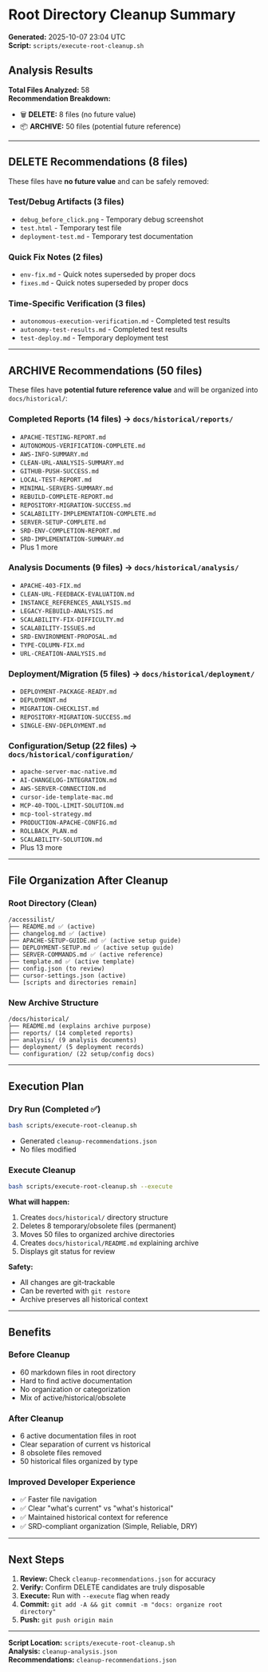 # Root Directory Cleanup Summary

**Generated:** 2025-10-07 23:04 UTC  
**Script:** `scripts/execute-root-cleanup.sh`

## Analysis Results

**Total Files Analyzed:** 58  
**Recommendation Breakdown:**
- 🗑️  **DELETE:** 8 files (no future value)
- 📦 **ARCHIVE:** 50 files (potential future reference)

---

## DELETE Recommendations (8 files)

These files have **no future value** and can be safely removed:

### Test/Debug Artifacts (3 files)
- `debug_before_click.png` - Temporary debug screenshot
- `test.html` - Temporary test file
- `deployment-test.md` - Temporary test documentation

### Quick Fix Notes (2 files)
- `env-fix.md` - Quick notes superseded by proper docs
- `fixes.md` - Quick notes superseded by proper docs

### Time-Specific Verification (3 files)
- `autonomous-execution-verification.md` - Completed test results
- `autonomy-test-results.md` - Completed test results
- `test-deploy.md` - Temporary deployment test

---

## ARCHIVE Recommendations (50 files)

These files have **potential future reference value** and will be organized into `docs/historical/`:

### Completed Reports (14 files) → `docs/historical/reports/`
- `APACHE-TESTING-REPORT.md`
- `AUTONOMOUS-VERIFICATION-COMPLETE.md`
- `AWS-INFO-SUMMARY.md`
- `CLEAN-URL-ANALYSIS-SUMMARY.md`
- `GITHUB-PUSH-SUCCESS.md`
- `LOCAL-TEST-REPORT.md`
- `MINIMAL-SERVERS-SUMMARY.md`
- `REBUILD-COMPLETE-REPORT.md`
- `REPOSITORY-MIGRATION-SUCCESS.md`
- `SCALABILITY-IMPLEMENTATION-COMPLETE.md`
- `SERVER-SETUP-COMPLETE.md`
- `SRD-ENV-COMPLETION-REPORT.md`
- `SRD-IMPLEMENTATION-SUMMARY.md`
- Plus 1 more

### Analysis Documents (9 files) → `docs/historical/analysis/`
- `APACHE-403-FIX.md`
- `CLEAN-URL-FEEDBACK-EVALUATION.md`
- `INSTANCE_REFERENCES_ANALYSIS.md`
- `LEGACY-REBUILD-ANALYSIS.md`
- `SCALABILITY-FIX-DIFFICULTY.md`
- `SCALABILITY-ISSUES.md`
- `SRD-ENVIRONMENT-PROPOSAL.md`
- `TYPE-COLUMN-FIX.md`
- `URL-CREATION-ANALYSIS.md`

### Deployment/Migration (5 files) → `docs/historical/deployment/`
- `DEPLOYMENT-PACKAGE-READY.md`
- `DEPLOYMENT.md`
- `MIGRATION-CHECKLIST.md`
- `REPOSITORY-MIGRATION-SUCCESS.md`
- `SINGLE-ENV-DEPLOYMENT.md`

### Configuration/Setup (22 files) → `docs/historical/configuration/`
- `apache-server-mac-native.md`
- `AI-CHANGELOG-INTEGRATION.md`
- `AWS-SERVER-CONNECTION.md`
- `cursor-ide-template-mac.md`
- `MCP-40-TOOL-LIMIT-SOLUTION.md`
- `mcp-tool-strategy.md`
- `PRODUCTION-APACHE-CONFIG.md`
- `ROLLBACK_PLAN.md`
- `SCALABILITY-SOLUTION.md`
- Plus 13 more

---

## File Organization After Cleanup

### Root Directory (Clean)
```
/accessilist/
├── README.md ✅ (active)
├── changelog.md ✅ (active)
├── APACHE-SETUP-GUIDE.md ✅ (active setup guide)
├── DEPLOYMENT-SETUP.md ✅ (active setup guide)
├── SERVER-COMMANDS.md ✅ (active reference)
├── template.md ✅ (active template)
├── config.json (to review)
├── cursor-settings.json (active)
└── [scripts and directories remain]
```

### New Archive Structure
```
/docs/historical/
├── README.md (explains archive purpose)
├── reports/ (14 completed reports)
├── analysis/ (9 analysis documents)
├── deployment/ (5 deployment records)
└── configuration/ (22 setup/config docs)
```

---

## Execution Plan

### Dry Run (Completed ✅)
```bash
bash scripts/execute-root-cleanup.sh
```
- Generated `cleanup-recommendations.json`
- No files modified

### Execute Cleanup
```bash
bash scripts/execute-root-cleanup.sh --execute
```

**What will happen:**
1. Creates `docs/historical/` directory structure
2. Deletes 8 temporary/obsolete files (permanent)
3. Moves 50 files to organized archive directories
4. Creates `docs/historical/README.md` explaining archive
5. Displays git status for review

**Safety:**
- All changes are git-trackable
- Can be reverted with `git restore`
- Archive preserves all historical context

---

## Benefits

### Before Cleanup
- 60 markdown files in root directory
- Hard to find active documentation
- No organization or categorization
- Mix of active/historical/obsolete

### After Cleanup
- 6 active documentation files in root
- Clear separation of current vs historical
- 8 obsolete files removed
- 50 historical files organized by type

### Improved Developer Experience
- ✅ Faster file navigation
- ✅ Clear "what's current" vs "what's historical"
- ✅ Maintained historical context for reference
- ✅ SRD-compliant organization (Simple, Reliable, DRY)

---

## Next Steps

1. **Review:** Check `cleanup-recommendations.json` for accuracy
2. **Verify:** Confirm DELETE candidates are truly disposable
3. **Execute:** Run with `--execute` flag when ready
4. **Commit:** `git add -A && git commit -m "docs: organize root directory"`
5. **Push:** `git push origin main`

---

**Script Location:** `scripts/execute-root-cleanup.sh`  
**Analysis:** `cleanup-analysis.json`  
**Recommendations:** `cleanup-recommendations.json`
